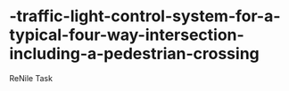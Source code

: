 # -traffic-light-control-system-for-a-typical-four-way-intersection-including-a-pedestrian-crossing
ReNile Task 
